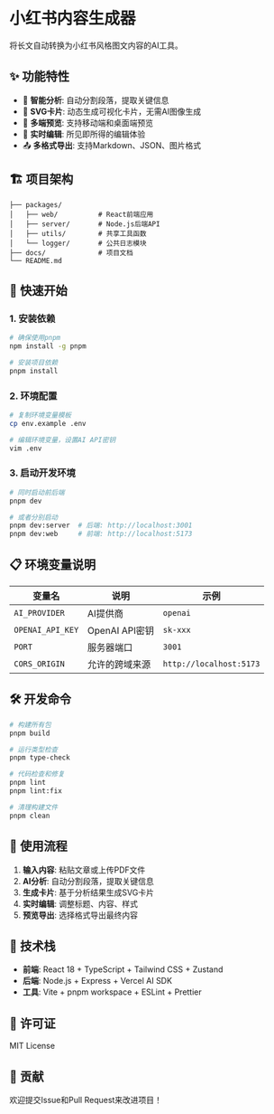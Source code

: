 # 小红书内容生成器

将长文自动转换为小红书风格图文内容的AI工具。

## ✨ 功能特性

- 📝 **智能分析**: 自动分割段落，提取关键信息
- 🎨 **SVG卡片**: 动态生成可视化卡片，无需AI图像生成
- 📱 **多端预览**: 支持移动端和桌面端预览
- 🚀 **实时编辑**: 所见即所得的编辑体验
- 📤 **多格式导出**: 支持Markdown、JSON、图片格式

## 🏗️ 项目架构

```
├── packages/
│   ├── web/          # React前端应用
│   ├── server/       # Node.js后端API
│   ├── utils/        # 共享工具函数
│   └── logger/       # 公共日志模块
├── docs/             # 项目文档
└── README.md
```

## 🚀 快速开始

### 1. 安装依赖

```bash
# 确保使用pnpm
npm install -g pnpm

# 安装项目依赖
pnpm install
```

### 2. 环境配置

```bash
# 复制环境变量模板
cp env.example .env

# 编辑环境变量，设置AI API密钥
vim .env
```

### 3. 启动开发环境

```bash
# 同时启动前后端
pnpm dev

# 或者分别启动
pnpm dev:server  # 后端: http://localhost:3001
pnpm dev:web     # 前端: http://localhost:5173
```

## 📋 环境变量说明

| 变量名 | 说明 | 示例 |
|--------|------|------|
| `AI_PROVIDER` | AI提供商 | `openai` |
| `OPENAI_API_KEY` | OpenAI API密钥 | `sk-xxx` |
| `PORT` | 服务器端口 | `3001` |
| `CORS_ORIGIN` | 允许的跨域来源 | `http://localhost:5173` |

## 🛠️ 开发命令

```bash
# 构建所有包
pnpm build

# 运行类型检查
pnpm type-check

# 代码检查和修复
pnpm lint
pnpm lint:fix

# 清理构建文件
pnpm clean
```

## 📖 使用流程

1. **输入内容**: 粘贴文章或上传PDF文件
2. **AI分析**: 自动分割段落，提取关键信息
3. **生成卡片**: 基于分析结果生成SVG卡片
4. **实时编辑**: 调整标题、内容、样式
5. **预览导出**: 选择格式导出最终内容

## 🔧 技术栈

- **前端**: React 18 + TypeScript + Tailwind CSS + Zustand
- **后端**: Node.js + Express + Vercel AI SDK
- **工具**: Vite + pnpm workspace + ESLint + Prettier

## 📄 许可证

MIT License

## 🤝 贡献

欢迎提交Issue和Pull Request来改进项目！ 